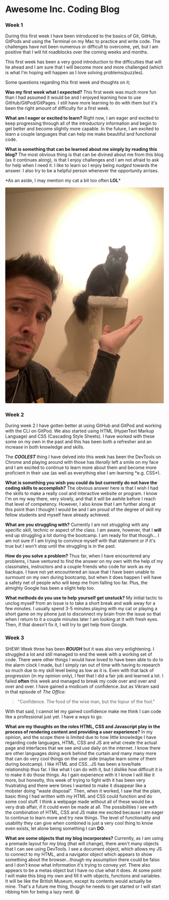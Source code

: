# Awesome Inc. Coding Blog

### Week 1

During this first week I have been introduced to the basics of Git, GitHub, GitPods and using the Terminal on my Mac to practice and write code. The challenges have not been numerous or difficult to overcome, yet, but I am positive that I will hit roadblocks over the coming weeks and months.

This first week has been a very good introduction to the difficulties that will lie ahead and I am sure that I will become more and more challenged (which is what I'm hoping will happen as I love solving problems/puzzles). 

Some questions regarding this first week and thoughts on it;

**Was my first week what I expected?**
    This first week was much more fun than I had assumed it would be and I enjoyed learning how to use GitHub/GitPod/GitPages. I still have more learning to do with them but it's been the right amount of difficulty for a first week.

**What am I eager or excited to learn?**
    Right now, I am eager and excited to keep progressing through all of the introductory information and begin to get better and become slightly more capable. In the future, I am excited to learn a couple languages that can help me make beautiful and functional code.    

**What is something that can be learned about me simply by reading this blog?**
    The most obvious thing is that can be divined about me from this blog (as it continues along), is that I enjoy challenges and I am not afraid to ask for help when I need it. 
    I like to learn so I enjoy being *nudged* towards the answer. I also try to be a helpful person whenever the opportunity arrises.

\*As an aside, I may mention my cat a bit too often __LOL__\*

![Vader Pic](Cat_pic.JPG "My coding partner")



### Week 2

During week 2 I have gotten better at using GitHub and GitPod and working with the CLI on GitPod. We also started using HTML (HyperText Markup Language) and CSS (Cascading Style Sheets). I have worked with these some on my own in the past and this has been both a refresher and an increase in both knowledge and skills. 

The *__COOLEST__* thing I have delved into this week has been the DevTools on Chrome and playing around with those has _literally_ left a smile on my face and I am excited to continue to learn more about them and become more proficient in their use (as well as everything else I am learning \*e.g. CSS\*).

**What is something you wish you could do but currently do not have the coding skills to accomplish?**
    The obvious answer here is that I wish I had the skills to make a really cool and interactive website or program. I know I'm on my way there, very slowly, and that it will be awhile before I reach that level of competency. However, I also know that I am further along at this point than I thought I would be and I am proud of the degree of skill my fellow students and myself have already achieved.

**What are you struggling with?**
    Currently I am not *struggling* with any specific skill, technic or aspect of the class. I am aware, however, that I __will__ end up struggling a lot during the bootcamp. I am ready for that though... I am not sure if I am trying to convince myself with that statement or if it's true but I won't stop until the struggling is in the past.

**How do you solve a problem?**
    Thus far, when I have encountered any problems, I have ventured to find the answer on my own with the help of my classmates, instructors and a couple friends who code for work as my backups. I have not yet encountered an issue that I have been unable to surmount on my own during bootcamp, but when it does happen I will have a safety net of people who will keep me from falling too far. Plus, the almighty Google has been a slight help too.

**What methods do you use to help yourself get unstuck?**
    My initial tactic to unclog myself from an issue is to take a short break and walk away for a few minutes. I usually spend 3-5 minutes playing with my cat or playing a short game on my phone just to disconnect my brain from the issue so that when I return to it a couple minutes later I am looking at it with fresh eyes. Then, if that doesn't fix it, I will try to get help from Google.


### Week 3

SHEW! Week three has been **_ROUGH_** but it was also very enlightening. I struggled a lot and still managed to end the week with a working set of code. There were other things I would have loved to have been able to do to the alarm clock I made, but I simply ran out of time with having to research so much due to my skill level being as low as it is. Even with that lack of progression (in my opinion only), I feel that I did a fair job and learned a lot. I failed __often__ this week and managed to break my code over and over and over and over. I have gained a modicum of confidence..but as Vikram said in that episode of _The Office_:

>"Confidence. The food of the wise man, but the liqour of the fool."

With that said, I cannot let my gained confidence make me think I can code like a professional just yet. I have a ways to go.

**What are my thoughts on the roles HTML, CSS and Javascript play in the process of rendering content and providing a user experience?**
    In my opinion, and the scope there is limited due to how little knowledge I have regarding code languages, HTML, CSS and JS are what create the actual page and interfaces that we see and use daily on the internet. I know there are other languages doing work behind the curtain and many many more that can do very cool things on the user side (maybe learn some of them during bootcamp). I like HTML and CSS...JS has been a love/hate relationship thus far. I like what I can do with it, but I dislike how difficult it is to make it do those things. As I gain experience with it I know I will like it more, but honestly, this week of trying to fight with it has been very frustrating and there were times I wanted to make it disappear like a mobster doing "waste disposal". Then, when it worked, I saw that the plain, basic thing I had written with my HTML and CSS could function and do some cool stuff.
    I think a webpage made without all of these would be a very drab affair, if it could even be made at all. The possibilities I see with the combination of HTML, CSS and JS make me excited because I am eager to continue to learn more and try new things. The level of functionality and usability they can give when combined is just a very cool thing to know even exists, let alone being something I can **DO**.

**What are some objects that my blog incorporates?**
    Currently, as I am using a premade layout for my blog (that will change), there aren't many objects that I can see using DevTools. I see a document object, which allows my JS to connect to my HTML, and a navigator object which appears to show something about the browser...though my assumption there could be falso and I don't know what information it's trying to convey *yet*. There also appears to be a metas object but I have no clue what it does. At some point I will make this blog my own and fill it with objects, functions and variables. It will be like the British Museum, except its contents would actually be mine. That's a future me thing, though he needs to get started or I will start ribbing him for being a lazy nerd. :laughing:

